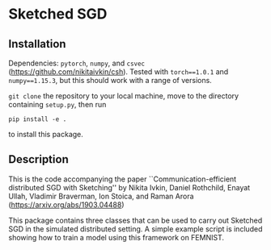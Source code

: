 # Sketched SGD

## Installation
Dependencies: `pytorch`, `numpy`, and `csvec` (https://github.com/nikitaivkin/csh). Tested with `torch==1.0.1` and `numpy==1.15.3`, but this should work with a range of versions.

`git clone` the repository to your local machine, move to the directory containing `setup.py`, then run
```
pip install -e .
```
to install this package.

## Description

This is the code accompanying the paper ``Communication-efficient distributed SGD with Sketching'' by Nikita Ivkin, Daniel Rothchild, Enayat Ullah, Vladimir Braverman, Ion Stoica, and Raman Arora (https://arxiv.org/abs/1903.04488)

This package contains three classes that can be used to carry out Sketched SGD in the simulated distributed setting. 
A simple example script is included showing how to train a model using this framework on FEMNIST.


